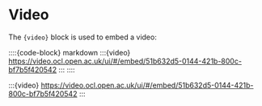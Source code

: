 # Video

The `{video}` block is used to embed a video:

::::{code-block} markdown
:::{video} https://video.ocl.open.ac.uk/ui/#/embed/51b632d5-0144-421b-800c-bf7b5f420542
:::
::::

:::{video} https://video.ocl.open.ac.uk/ui/#/embed/51b632d5-0144-421b-800c-bf7b5f420542
:::
